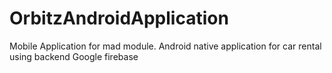 # OrbitzAndroidApplication
Mobile Application for mad module.
Android native application for car rental using backend Google firebase
